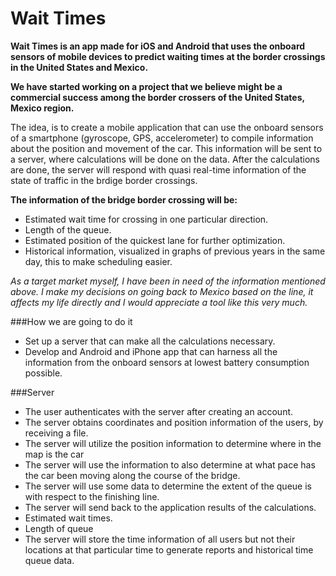 # Wait Times

**Wait Times is an app made for iOS and Android that uses the onboard sensors of mobile devices to predict waiting times at the border crossings in the United States and Mexico.**

**We have started working on a project that we believe might be a commercial success among the border crossers of the United States, Mexico region.**

The idea, is to create a mobile application that can use the onboard sensors of a smartphone (gyroscope, GPS, accelerometer) to compile information about the position and movement of the car. This information will be sent to a server, where calculations will be done on the data. After the calculations are done, the server will respond with quasi real-time information of the state of traffic in the brdige border crossings.

**The information of the bridge border crossing will be:**

+ Estimated wait time for crossing in one particular direction.
+ Length of the queue.
+ Estimated position of the quickest lane for further optimization.
+ Historical information, visualized in graphs of previous years in the same day, this to make scheduling easier.

*As a target market myself, I have been in need of the information mentioned above. I make my decisions on going back to Mexico based on the line, it affects my life directly and I would appreciate a tool like this very much.*

###How we are going to do it

+ Set up a server that can make all the calculations necessary.
+ Develop and Android and iPhone app that can harness all the information from the onboard sensors at lowest battery consumption possible.

###Server

+ The user authenticates with the server after creating an account.
+ The server obtains coordinates and position information of the users, by receiving a file.
+ The server will utilize the position information to determine where in the map is the car
+ The server will use the information to also determine at what pace has the car been moving along the course of the bridge.
+ The server will use some data to determine the extent of the queue is with respect to the finishing line.
+ The server will send back to the application results of the calculations.
+ Estimated wait times.
+ Length of queue
+ The server will store the time information of all users but not their locations at that particular time to generate reports and historical time queue data.

